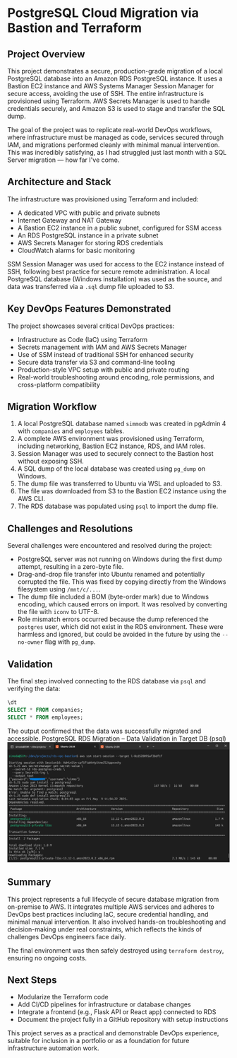 # PostgreSQL Cloud Migration via Bastion and Terraform

## Project Overview

This project demonstrates a secure, production-grade migration of a local PostgreSQL database into an Amazon RDS PostgreSQL instance. It uses a Bastion EC2 instance and AWS Systems Manager Session Manager for secure access, avoiding the use of SSH. The entire infrastructure is provisioned using Terraform. AWS Secrets Manager is used to handle credentials securely, and Amazon S3 is used to stage and transfer the SQL dump.

The goal of the project was to replicate real-world DevOps workflows, where infrastructure must be managed as code, services secured through IAM, and migrations performed cleanly with minimal manual intervention. This was incredibly satisfying, as I had struggled just last month with a SQL Server migration — how far I've come.

## Architecture and Stack

The infrastructure was provisioned using Terraform and included:

- A dedicated VPC with public and private subnets
- Internet Gateway and NAT Gateway
- A Bastion EC2 instance in a public subnet, configured for SSM access
- An RDS PostgreSQL instance in a private subnet
- AWS Secrets Manager for storing RDS credentials
- CloudWatch alarms for basic monitoring

SSM Session Manager was used for access to the EC2 instance instead of SSH, following best practice for secure remote administration. A local PostgreSQL database (Windows installation) was used as the source, and data was transferred via a `.sql` dump file uploaded to S3.

## Key DevOps Features Demonstrated

The project showcases several critical DevOps practices:

- Infrastructure as Code (IaC) using Terraform
- Secrets management with IAM and AWS Secrets Manager
- Use of SSM instead of traditional SSH for enhanced security
- Secure data transfer via S3 and command-line tooling
- Production-style VPC setup with public and private routing
- Real-world troubleshooting around encoding, role permissions, and cross-platform compatibility

## Migration Workflow

1. A local PostgreSQL database named `simmodb` was created in pgAdmin 4 with `companies` and `employees` tables.
2. A complete AWS environment was provisioned using Terraform, including networking, Bastion EC2 instance, RDS, and IAM roles.
3. Session Manager was used to securely connect to the Bastion host without exposing SSH.
4. A SQL dump of the local database was created using `pg_dump` on Windows.
5. The dump file was transferred to Ubuntu via WSL and uploaded to S3.
6. The file was downloaded from S3 to the Bastion EC2 instance using the AWS CLI.
7. The RDS database was populated using `psql` to import the dump file.

## Challenges and Resolutions

Several challenges were encountered and resolved during the project:

- PostgreSQL server was not running on Windows during the first dump attempt, resulting in a zero-byte file.
- Drag-and-drop file transfer into Ubuntu renamed and potentially corrupted the file. This was fixed by copying directly from the Windows filesystem using `/mnt/c/...`.
- The dump file included a BOM (byte-order mark) due to Windows encoding, which caused errors on import. It was resolved by converting the file with `iconv` to UTF-8.
- Role mismatch errors occurred because the dump referenced the `postgres` user, which did not exist in the RDS environment. These were harmless and ignored, but could be avoided in the future by using the `--no-owner` flag with `pg_dump`.

## Validation

The final step involved connecting to the RDS database via `psql` and verifying the data:

```sql
\dt
SELECT * FROM companies;
SELECT * FROM employees;
```

The output confirmed that the data was successfully migrated and accessible. PostgreSQL RDS Migration – Data Validation in Target DB (psql)
![Data Validation in Target DB](./amazon-linux-install.png)
## Summary

This project represents a full lifecycle of secure database migration from on-premise to AWS. It integrates multiple AWS services and adheres to DevOps best practices including IaC, secure credential handling, and minimal manual intervention. It also involved hands-on troubleshooting and decision-making under real constraints, which reflects the kinds of challenges DevOps engineers face daily.

The final environment was then safely destroyed using `terraform destroy`, ensuring no ongoing costs.

## Next Steps

- Modularize the Terraform code
- Add CI/CD pipelines for infrastructure or database changes
- Integrate a frontend (e.g., Flask API or React app) connected to RDS
- Document the project fully in a GitHub repository with setup instructions

This project serves as a practical and demonstrable DevOps experience, suitable for inclusion in a portfolio or as a foundation for future infrastructure automation work.
